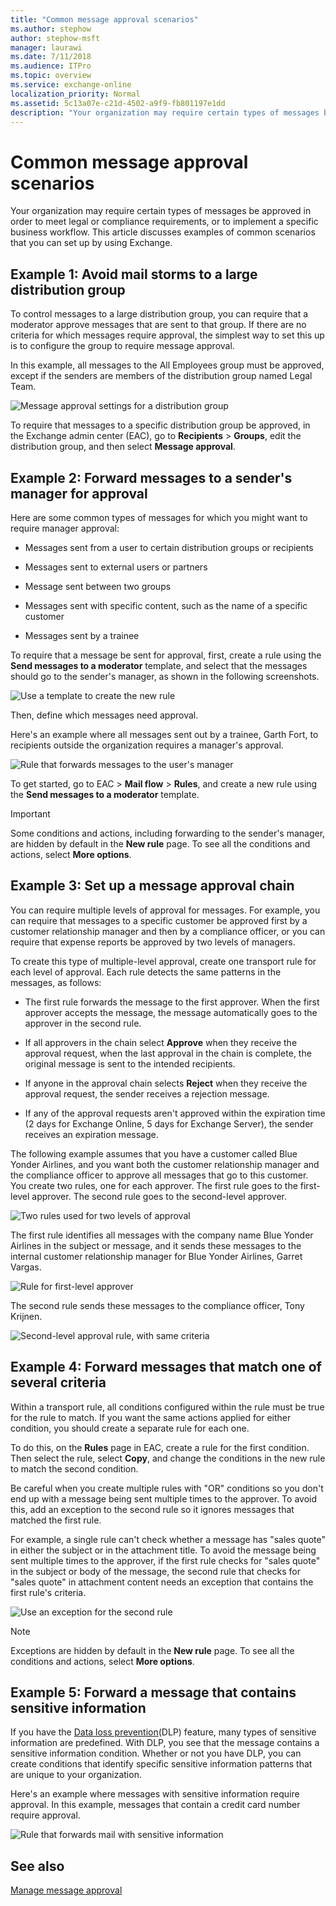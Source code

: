 ```yaml
---
title: "Common message approval scenarios"
ms.author: stephow
author: stephow-msft
manager: laurawi
ms.date: 7/11/2018
ms.audience: ITPro
ms.topic: overview
ms.service: exchange-online
localization_priority: Normal
ms.assetid: 5c13a07e-c21d-4502-a9f9-fb801197e1dd
description: "Your organization may require certain types of messages be approved in order to meet legal or compliance requirements, or to implement a specific business workflow. This article discusses examples of common scenarios that you can set up by using Exchange."
---
```


# Common message approval scenarios

Your organization may require certain types of messages be approved in order to meet legal or compliance requirements, or to implement a specific business workflow. This article discusses examples of common scenarios that you can set up by using Exchange.
  
## Example 1: Avoid mail storms to a large distribution group
<a name="Ex1"> </a>

To control messages to a large distribution group, you can require that a moderator approve messages that are sent to that group. If there are no criteria for which messages require approval, the simplest way to set this up is to configure the group to require message approval. 
  
In this example, all messages to the All Employees group must be approved, except if the senders are members of the distribution group named Legal Team. 
  
![Message approval settings for a distribution group](../../media/TA_Mod_Scenario1_AllEmployes.png)
  
To require that messages to a specific distribution group be approved, in the Exchange admin center (EAC), go to **Recipients** \> **Groups**, edit the distribution group, and then select **Message approval**. 
  
## Example 2: Forward messages to a sender's manager for approval
<a name="Ex2"> </a>

Here are some common types of messages for which you might want to require manager approval: 
  
- Messages sent from a user to certain distribution groups or recipients 
    
- Messages sent to external users or partners 
    
- Message sent between two groups 
    
- Messages sent with specific content, such as the name of a specific customer 
    
- Messages sent by a trainee 
    
To require that a message be sent for approval, first, create a rule using the **Send messages to a moderator** template, and select that the messages should go to the sender's manager, as shown in the following screenshots. 
  
![Use a template to create the new rule](../../media/TA_Mod_Scenario2_Template.png)
  
Then, define which messages need approval. 
  
Here's an example where all messages sent out by a trainee, Garth Fort, to recipients outside the organization requires a manager's approval.
  
![Rule that forwards messages to the user's manager](../../media/TA_Mod_Scenario2_rule.png)
  
To get started, go to EAC \> **Mail flow** \> **Rules**, and create a new rule using the **Send messages to a moderator** template. 
  
> [!IMPORTANT]
> Some conditions and actions, including forwarding to the sender's manager, are hidden by default in the **New rule** page. To see all the conditions and actions, select **More options**. 
  
## Example 3: Set up a message approval chain
<a name="Ex3"> </a>

You can require multiple levels of approval for messages. For example, you can require that messages to a specific customer be approved first by a customer relationship manager and then by a compliance officer, or you can require that expense reports be approved by two levels of managers. 
  
To create this type of multiple-level approval, create one transport rule for each level of approval. Each rule detects the same patterns in the messages, as follows:
  
- The first rule forwards the message to the first approver. When the first approver accepts the message, the message automatically goes to the approver in the second rule. 
    
- If all approvers in the chain select **Approve** when they receive the approval request, when the last approval in the chain is complete, the original message is sent to the intended recipients. 
    
- If anyone in the approval chain selects **Reject** when they receive the approval request, the sender receives a rejection message. 
    
- If any of the approval requests aren't approved within the expiration time (2 days for Exchange Online, 5 days for Exchange Server), the sender receives an expiration message. 
    
The following example assumes that you have a customer called Blue Yonder Airlines, and you want both the customer relationship manager and the compliance officer to approve all messages that go to this customer. You create two rules, one for each approver. The first rule goes to the first-level approver. The second rule goes to the second-level approver. 
  
![Two rules used for two levels of approval](../../media/TA_Mod_Scenario3_2rules.png)
  
The first rule identifies all messages with the company name Blue Yonder Airlines in the subject or message, and it sends these messages to the internal customer relationship manager for Blue Yonder Airlines, Garret Vargas. 
  
![Rule for first-level approver](../../media/TA_Mod_Scenario3_Rule1.png)
  
The second rule sends these messages to the compliance officer, Tony Krijnen. 
  
![Second-level approval rule, with same criteria](../../media/TA_Mod_Scenario3_Rule2.png)
  
## Example 4: Forward messages that match one of several criteria
<a name="Ex4"> </a>

Within a transport rule, all conditions configured within the rule must be true for the rule to match. If you want the same actions applied for either condition, you should create a separate rule for each one. 
  
To do this, on the **Rules** page in EAC, create a rule for the first condition. Then select the rule, select **Copy**, and change the conditions in the new rule to match the second condition. 
  
Be careful when you create multiple rules with "OR" conditions so you don't end up with a message being sent multiple times to the approver. To avoid this, add an exception to the second rule so it ignores messages that matched the first rule.
  
For example, a single rule can't check whether a message has "sales quote" in either the subject or in the attachment title. To avoid the message being sent multiple times to the approver, if the first rule checks for "sales quote" in the subject or body of the message, the second rule that checks for "sales quote" in attachment content needs an exception that contains the first rule's criteria. 
  
![Use an exception for the second rule](../../media/TA_Mod_Scenario4.png)
  
> [!NOTE]
> Exceptions are hidden by default in the **New rule** page. To see all the conditions and actions, select **More options**. 
  
## Example 5: Forward a message that contains sensitive information
<a name="Ex5"> </a>

If you have the [Data loss prevention](../../security-and-compliance/data-loss-prevention/data-loss-prevention.md)(DLP) feature, many types of sensitive information are predefined. With DLP, you see that the message contains a sensitive information condition. Whether or not you have DLP, you can create conditions that identify specific sensitive information patterns that are unique to your organization. 
  
Here's an example where messages with sensitive information require approval. In this example, messages that contain a credit card number require approval. 
  
![Rule that forwards mail with sensitive information](../../media/TA_Mod_Scenario5.png)
  
## See also
<a name="Ex5"> </a>

[Manage message approval](manage-message-approval.md)

